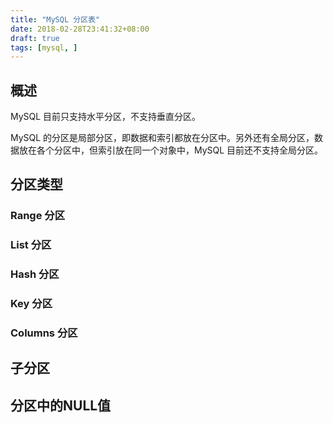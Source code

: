 ```yaml
---
title: "MySQL 分区表"
date: 2018-02-28T23:41:32+08:00
draft: true
tags: [mysql, ]
---
```


## 概述

MySQL 目前只支持水平分区，不支持垂直分区。

MySQL 的分区是局部分区，即数据和索引都放在分区中。另外还有全局分区，数据放在各个分区中，但索引放在同一个对象中，MySQL 目前还不支持全局分区。

## 分区类型

### Range 分区

### List 分区

### Hash 分区

### Key 分区

### Columns 分区

## 子分区

## 分区中的NULL值
